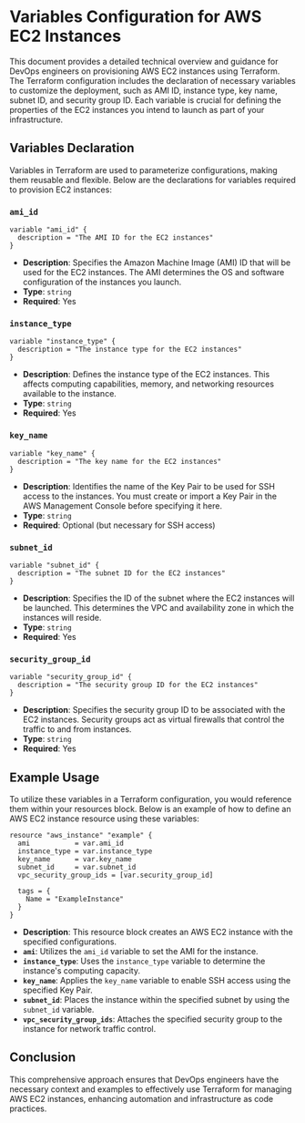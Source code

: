 # Variables Configuration for AWS EC2 Instances

This document provides a detailed technical overview and guidance for DevOps engineers on provisioning AWS EC2 instances using Terraform. The Terraform configuration includes the declaration of necessary variables to customize the deployment, such as AMI ID, instance type, key name, subnet ID, and security group ID. Each variable is crucial for defining the properties of the EC2 instances you intend to launch as part of your infrastructure.

## Variables Declaration

Variables in Terraform are used to parameterize configurations, making them reusable and flexible. Below are the declarations for variables required to provision EC2 instances:

### `ami_id`

```hcl
variable "ami_id" {
  description = "The AMI ID for the EC2 instances"
}
```

- **Description**: Specifies the Amazon Machine Image (AMI) ID that will be used for the EC2 instances. The AMI determines the OS and software configuration of the instances you launch.
- **Type**: `string`
- **Required**: Yes

### `instance_type`

```hcl
variable "instance_type" {
  description = "The instance type for the EC2 instances"
}
```

- **Description**: Defines the instance type of the EC2 instances. This affects computing capabilities, memory, and networking resources available to the instance.
- **Type**: `string`
- **Required**: Yes

### `key_name`

```hcl
variable "key_name" {
  description = "The key name for the EC2 instances"
}
```

- **Description**: Identifies the name of the Key Pair to be used for SSH access to the instances. You must create or import a Key Pair in the AWS Management Console before specifying it here.
- **Type**: `string`
- **Required**: Optional (but necessary for SSH access)

### `subnet_id`

```hcl
variable "subnet_id" {
  description = "The subnet ID for the EC2 instances"
}
```

- **Description**: Specifies the ID of the subnet where the EC2 instances will be launched. This determines the VPC and availability zone in which the instances will reside.
- **Type**: `string`
- **Required**: Yes

### `security_group_id`

```hcl
variable "security_group_id" {
  description = "The security group ID for the EC2 instances"
}
```

- **Description**: Specifies the security group ID to be associated with the EC2 instances. Security groups act as virtual firewalls that control the traffic to and from instances.
- **Type**: `string`
- **Required**: Yes

## Example Usage

To utilize these variables in a Terraform configuration, you would reference them within your resources block. Below is an example of how to define an AWS EC2 instance resource using these variables:

```hcl
resource "aws_instance" "example" {
  ami           = var.ami_id
  instance_type = var.instance_type
  key_name      = var.key_name
  subnet_id     = var.subnet_id
  vpc_security_group_ids = [var.security_group_id]

  tags = {
    Name = "ExampleInstance"
  }
}
```

- **Description**: This resource block creates an AWS EC2 instance with the specified configurations.
- **`ami`**: Utilizes the `ami_id` variable to set the AMI for the instance.
- **`instance_type`**: Uses the `instance_type` variable to determine the instance's computing capacity.
- **`key_name`**: Applies the `key_name` variable to enable SSH access using the specified Key Pair.
- **`subnet_id`**: Places the instance within the specified subnet by using the `subnet_id` variable.
- **`vpc_security_group_ids`**: Attaches the specified security group to the instance for network traffic control.

## Conclusion

This comprehensive approach ensures that DevOps engineers have the necessary context and examples to effectively use Terraform for managing AWS EC2 instances, enhancing automation and infrastructure as code practices.
